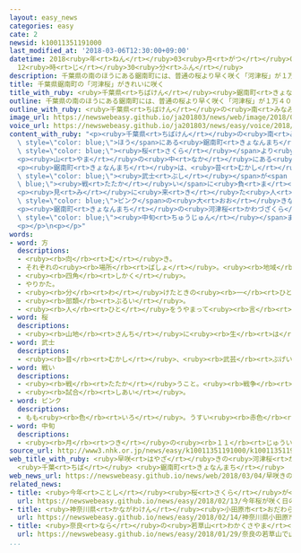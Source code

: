 ```yaml
---
layout: easy_news
categories: easy
cate: 2
newsid: k10011351191000
last_modified_at: '2018-03-06T12:30:00+09:00'
datetime: 2018<ruby>年<rt>ねん</rt></ruby>03<ruby>月<rt>がつ</rt></ruby>06<ruby>日<rt>にち</rt></ruby>
  12<ruby>時<rt>じ</rt></ruby>30<ruby>分<rt>ふん</rt></ruby>
description: 千葉県の南のほうにある鋸南町には、普通の桜より早く咲く「河津桜」が１万４０００本ぐらい植えてあって、今きれいに咲いています。
title: 千葉県鋸南町の「河津桜」がきれいに咲く
title_with_ruby: <ruby>千葉県<rt>ちばけん</rt></ruby><ruby>鋸南町<rt>きょなんまち</rt></ruby>の「<ruby>河津桜<rt>かわづざくら</rt></ruby>」がきれいに<ruby>咲<rt>さ</rt></ruby>く
outline: 千葉県の南のほうにある鋸南町には、普通の桜より早く咲く「河津桜」が１万４０００本ぐらい植えてあって、今きれいに咲いています。
outline_with_ruby: <ruby>千葉県<rt>ちばけん</rt></ruby>の<ruby>南<rt>みなみ</rt></ruby>のほうにある<ruby>鋸南町<rt>きょなんまち</rt></ruby>には、<ruby>普通<rt>ふつう</rt></ruby>の<ruby>桜<rt>さくら</rt></ruby>より<ruby>早<rt>はや</rt></ruby>く<ruby>咲<rt>さ</rt></ruby>く「<ruby>河津桜<rt>かわづざくら</rt></ruby>」が１<ruby>万<rt>まん</rt></ruby>４０００<ruby>本<rt>ぼん</rt></ruby>ぐらい<ruby>植<rt>う</rt></ruby>えてあって、<ruby>今<rt>いま</rt></ruby>きれいに<ruby>咲<rt>さ</rt></ruby>いています。
image_url: https://newswebeasy.github.io/ja201803/news/web/image/2018/03/04/K10011351191_1803041220_1803041225_01_03.jpg
voice_url: https://newswebeasy.github.io/ja201803/news/easy/voice/2018/03/06/k10011351191000.mp3
content_with_ruby: "<p><ruby>千葉県<rt>ちばけん</rt></ruby>の<ruby>南<rt>みなみ</rt></ruby>の<span\
  \ style=\"color: blue;\">ほう</span>にある<ruby>鋸南町<rt>きょなんまち</rt></ruby>には、<ruby>普通<rt>ふつう</rt></ruby>の<span\
  \ style=\"color: blue;\"><ruby>桜<rt>さくら</rt></ruby></span>より<ruby>早<rt>はや</rt></ruby>く<ruby>咲<rt>さ</rt></ruby>く「<ruby>河津桜<rt>かわづざくら</rt></ruby>」が１<ruby>万<rt>まん</rt></ruby>４０００<ruby>本<rt>ぼん</rt></ruby>ぐらい<ruby>植<rt>う</rt></ruby>えてあって、<ruby>今<rt>いま</rt></ruby>きれいに<ruby>咲<rt>さ</rt></ruby>いています。</p>\n\
  <p><ruby>山<rt>やま</rt></ruby>の<ruby>中<rt>なか</rt></ruby>にある<ruby>公園<rt>こうえん</rt></ruby>では、４００<ruby>本<rt>ぽん</rt></ruby>ぐらいの<ruby>河津桜<rt>かわづざくら</rt></ruby>が<ruby>全部<rt>ぜんぶ</rt></ruby><ruby>咲<rt>さ</rt></ruby>いていて、たくさんの<ruby>人<rt>ひと</rt></ruby>が<ruby>見<rt>み</rt></ruby>に<ruby>来<rt>き</rt></ruby>ています。</p>\n\
  <p><ruby>鋸南町<rt>きょなんまち</rt></ruby>は、<ruby>昔<rt>むかし</rt></ruby>、<ruby>源頼朝<rt>みなもとのよりとも</rt></ruby>という<ruby>有名<rt>ゆうめい</rt></ruby>な<span\
  \ style=\"color: blue;\"><ruby>武士<rt>ぶし</rt></ruby></span>が<span style=\"color:\
  \ blue;\"><ruby>戦<rt>たたか</rt></ruby>い</span>に<ruby>負<rt>ま</rt></ruby>けて<ruby>逃<rt>に</rt></ruby>げて<ruby>来<rt>き</rt></ruby>たあと、また<ruby>頑張<rt>がんば</rt></ruby>ることを<ruby>決<rt>き</rt></ruby>めた<ruby>場所<rt>ばしょ</rt></ruby>だと<ruby>言<rt>い</rt></ruby>われています。このため、<ruby>町<rt>まち</rt></ruby>では<ruby>河津桜<rt>かわづざくら</rt></ruby>を「<ruby>頼朝桜<rt>よりともざくら</rt></ruby>」と<ruby>呼<rt>よ</rt></ruby>んでいます。</p>\n\
  <p><ruby>見<rt>み</rt></ruby>に<ruby>来<rt>き</rt></ruby>た<ruby>人<rt>ひと</rt></ruby>たちは、<span\
  \ style=\"color: blue;\">ピンク</span>の<ruby>大<rt>おお</rt></ruby>きな<ruby>花<rt>はな</rt></ruby>の<ruby>写真<rt>しゃしん</rt></ruby>を<ruby>撮<rt>と</rt></ruby>って、<ruby>少<rt>すこ</rt></ruby>し<ruby>早<rt>はや</rt></ruby>い<ruby>春<rt>はる</rt></ruby>を<ruby>楽<rt>たの</rt></ruby>しんでいました。<ruby>東京<rt>とうきょう</rt></ruby>から<ruby>来<rt>き</rt></ruby>た<ruby>女性<rt>じょせい</rt></ruby>は「<ruby>天気<rt>てんき</rt></ruby>もよくて、<ruby>花<rt>はな</rt></ruby>もきれいに<ruby>咲<rt>さ</rt></ruby>いていてよかったです」と<ruby>話<rt>はな</rt></ruby>していました。</p>\n\
  <p><ruby>鋸南町<rt>きょなんまち</rt></ruby>の<ruby>河津桜<rt>かわづざくら</rt></ruby>は、３<ruby>月<rt>がつ</rt></ruby>の<span\
  \ style=\"color: blue;\"><ruby>中旬<rt>ちゅうじゅん</rt></ruby></span>まで<ruby>楽<rt>たの</rt></ruby>しむことができます。</p>\n\
  <p></p>\n<p></p>"
words:
- word: 方
  descriptions:
  - <ruby><rb>向</rb><rt>む</rt></ruby>き。
  - それぞれの<ruby><rb>場所</rb><rt>ばしょ</rt></ruby>。<ruby><rb>地域</rb><rt>ちいき</rt></ruby>。
  - <ruby><rb>四角</rb><rt>しかく</rt></ruby>。
  - やりかた。
  - <ruby><rb>分</rb><rt>わ</rt></ruby>けたときの<ruby><rb>一</rb><rt>ひと</rt></ruby>つ。
  - <ruby><rb>部類</rb><rt>ぶるい</rt></ruby>。
  - <ruby><rb>人</rb><rt>ひと</rt></ruby>をうやまって<ruby><rb>言</rb><rt>い</rt></ruby>うことば。かた。
- word: 桜
  descriptions:
  - <ruby><rb>山地</rb><rt>さんち</rt></ruby>に<ruby><rb>生</rb><rt>は</rt></ruby>え、<ruby><rb>公園</rb><rt>こうえん</rt></ruby>や<ruby><rb>庭</rb><rt>にわ</rt></ruby>にも<ruby><rb>植</rb><rt>う</rt></ruby>える<ruby><rb>木</rb><rt>き</rt></ruby>。ソメイヨシノ・シダレザクラ・ヤマザクラなど<ruby><rb>種類</rb><rt>しゅるい</rt></ruby>が<ruby><rb>多</rb><rt>おお</rt></ruby>い。<ruby><rb>春</rb><rt>はる</rt></ruby>、うすもも<ruby><rb>色</rb><rt>いろ</rt></ruby>の<ruby><rb>美</rb><rt>うつく</rt></ruby>しい<ruby><rb>花</rb><rt>はな</rt></ruby>が<ruby><rb>咲</rb><rt>さ</rt></ruby>く。<ruby><rb>日本</rb><rt>にっぽん</rt></ruby>の「<ruby><rb>国花</rb><rt>こっか</rt></ruby>」とされる。
- word: 武士
  descriptions:
  - <ruby><rb>昔</rb><rt>むかし</rt></ruby>、<ruby><rb>武芸</rb><rt>ぶげい</rt></ruby>を<ruby><rb>身</rb><rt>み</rt></ruby>につけて、いくさで<ruby><rb>戦</rb><rt>たたか</rt></ruby>った<ruby><rb>人</rb><rt>ひと</rt></ruby>。さむらい。
- word: 戦い
  descriptions:
  - <ruby><rb>戦</rb><rt>たたか</rt></ruby>うこと。<ruby><rb>戦争</rb><rt>せんそう</rt></ruby>。<ruby><rb>争</rb><rt>あらそ</rt></ruby>い。
  - <ruby><rb>試合</rb><rt>しあい</rt></ruby>。
- word: ピンク
  descriptions:
  - もも<ruby><rb>色</rb><rt>いろ</rt></ruby>。うすい<ruby><rb>赤色</rb><rt>あかいろ</rt></ruby>。
- word: 中旬
  descriptions:
  - <ruby><rb>月</rb><rt>つき</rt></ruby>の<ruby><rb>１１</rb><rt>じゅういち</rt></ruby><ruby><rb>日</rb><rt>にち</rt></ruby>から<ruby><rb>２０日</rb><rt>はつか</rt></ruby>までの<ruby><rb>間</rb><rt>あいだ</rt></ruby>。
source_url: http://www3.nhk.or.jp/news/easy/k10011351191000/k10011351191000.html
web_title_with_ruby: <ruby>早咲<rt>はやざ</rt></ruby>きの<ruby>河津桜<rt>かわづざくら</rt></ruby>が<ruby>見頃<rt>みごろ</rt></ruby>
  <ruby>千葉<rt>ちば</rt></ruby> <ruby>鋸南町<rt>きょなんまち</rt></ruby>
web_news_url: https://newswebeasy.github.io/news/web/2018/03/04/早咲きの河津桜が見頃-千葉-鋸南町
related_news:
- title: <ruby>今年<rt>ことし</rt></ruby><ruby>桜<rt>さくら</rt></ruby>が<ruby>咲<rt>さ</rt></ruby>く<ruby>日<rt>ひ</rt></ruby>の<ruby>予想<rt>よそう</rt></ruby>　「いつもの<ruby>年<rt>とし</rt></ruby>とほとんど<ruby>同<rt>おな</rt></ruby>じ」
  url: https://newswebeasy.github.io/news/easy/2018/02/13/今年桜が咲く日の予想-いつもの年とほとんど同じ
- title: <ruby>神奈川県<rt>かながわけん</rt></ruby><ruby>小田原市<rt>おだわらし</rt></ruby>で「<ruby>梅<rt>うめ</rt></ruby>まつり」　<ruby>梅<rt>うめ</rt></ruby>の<ruby>花<rt>はな</rt></ruby>がきれいに<ruby>咲<rt>さ</rt></ruby>く
  url: https://newswebeasy.github.io/news/easy/2018/02/14/神奈川県小田原市で梅まつり-梅の花がきれいに咲く
- title: <ruby>奈良<rt>なら</rt></ruby>の<ruby>若草山<rt>わかくさやま</rt></ruby>で「<ruby>山焼<rt>やまや</rt></ruby>き」　<ruby>赤<rt>あか</rt></ruby>い<ruby>火<rt>ひ</rt></ruby>で<ruby>夜<rt>よる</rt></ruby>の<ruby>空<rt>そら</rt></ruby>が<ruby>明<rt>あか</rt></ruby>るくなる
  url: https://newswebeasy.github.io/news/easy/2018/01/29/奈良の若草山で山焼き-赤い火で夜の空が明るくなる
...
```

